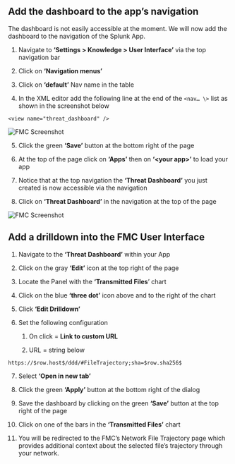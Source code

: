 ## Add the dashboard to the app’s navigation
The dashboard is not easily accessible at the moment. We will now add the dashboard to the navigation of the Splunk App.

1.  Navigate to **‘Settings \> Knowledge \> User Interface’** via the top navigation bar

2.  Click on **‘Navigation menus’**

3.  Click on **‘default’** Nav name in the table

4.  In the XML editor add the following line at the end of the `<nav… \>` list as shown in the screenshot below

  `<view name="threat_dashboard" />`

  ![FMC Screenshot](/posts/files/firepower-estreamer-splunk/assets/images/pic2-2.png)

5.  Click the green **‘Save’** button at the bottom right of the page

6.  At the top of the page click on **‘Apps’** then on **‘\<your app\>’** to load your app

7.  Notice that at the top navigation the **‘Threat Dashboard’** you just created is now accessible via the navigation

8.  Click on **‘Threat Dashboard’** in the navigation at the top of the page

![FMC Screenshot](/posts/files/firepower-estreamer-splunk/assets/images/pic17.png)

## Add a drilldown into the FMC User Interface

1.  Navigate to the **‘Threat Dashboard’** within your App

2.  Click on the gray **‘Edit’** icon at the top right of the page

3.  Locate the Panel with the **‘Transmitted Files**’ chart

4.  Click on the blue **‘three dot’** icon above and to the right of the chart

5.  Click **‘Edit Drilldown’**

6.  Set the following configuration

    1.  On click = **Link to custom URL**

    2.  URL = string below

  `https://$row.host$/ddd/#FileTrajectory;sha=$row.sha256$`

7.  Select **‘Open in new tab’**

8.  Click the green **‘Apply’** button at the bottom right of the dialog

9.  Save the dashboard by clicking on the green **‘Save’** button at the top right of the page

10. Click on one of the bars in the **‘Transmitted Files’** chart

11. You will be redirected to the FMC’s Network File Trajectory page which provides additional context about the selected file’s trajectory through your network.

